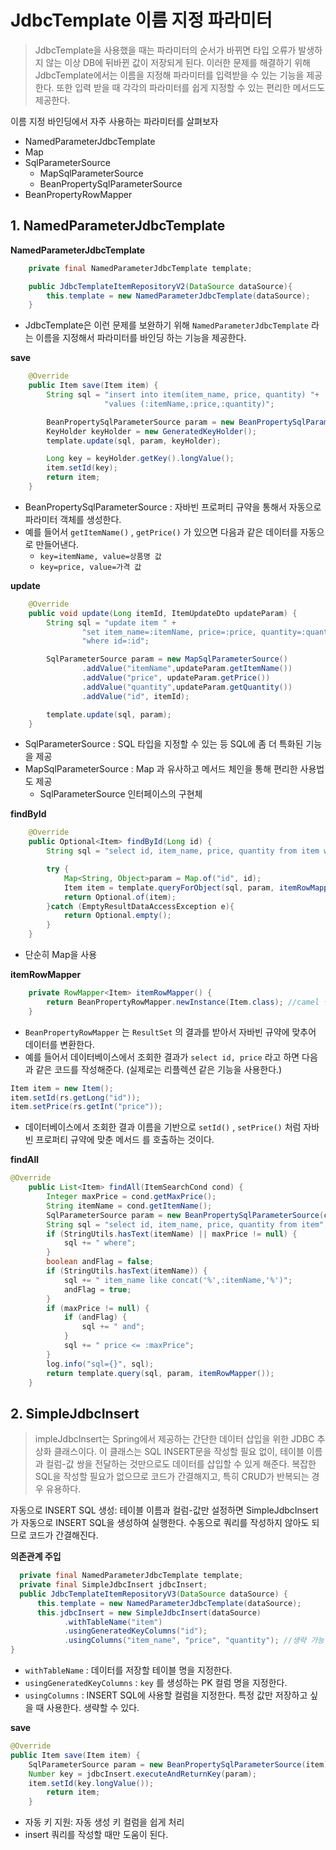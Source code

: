 # JdbcTemplate 이름 지정 파라미터
>JdbcTemplate을 사용했을 때는 파라미터의 순서가 바뀌면 타입 오류가 발생하지 않는 이상 DB에 뒤바뀐 값이 저장되게 된다.
>이러한 문제를 해결하기 위해 JdbcTemplate에서는 이름을 지정해 파라미터를 입력받을 수 있는 기능을 제공한다.
>또한 입력 받을 때 각각의 파라미터를 쉽게 지정할 수 있는 편리한 메서드도 제공한다.

이름 지정 바인딩에서 자주 사용하는 파라미터를 살펴보자
- NamedParameterJdbcTemplate
- Map
- SqlParameterSource
  - MapSqlParameterSource
  - BeanPropertySqlParameterSource
- BeanPropertyRowMapper
## 1. NamedParameterJdbcTemplate

**NamedParameterJdbcTemplate**
```java
    private final NamedParameterJdbcTemplate template;

    public JdbcTemplateItemRepositoryV2(DataSource dataSource){
        this.template = new NamedParameterJdbcTemplate(dataSource);
    }
```
- JdbcTemplate은 이런 문제를 보완하기 위해 `NamedParameterJdbcTemplate` 라는 이름을 지정해서 파라미터를 바인딩 하는 기능을 제공한다.

**save**
```java
    @Override
    public Item save(Item item) {
        String sql = "insert into item(item_name, price, quantity) "+
                     "values (:itemName,:price,:quantity)";

        BeanPropertySqlParameterSource param = new BeanPropertySqlParameterSource(item);
        KeyHolder keyHolder = new GeneratedKeyHolder();
        template.update(sql, param, keyHolder);

        Long key = keyHolder.getKey().longValue();
        item.setId(key);
        return item;
    }
```
- BeanPropertySqlParameterSource : 자바빈 프로퍼티 규약을 통해서 자동으로 파라미터 객체를 생성한다.
- 예를 들어서 `getItemName()` , `getPrice()` 가 있으면 다음과 같은 데이터를 자동으로 만들어낸다.
  - `key=itemName, value=상품명 값`
  - `key=price, value=가격 값`

**update**
```java
    @Override
    public void update(Long itemId, ItemUpdateDto updateParam) {
        String sql = "update item " +
                "set item_name=:itemName, price=:price, quantity=:quantity " +
                "where id=:id";

        SqlParameterSource param = new MapSqlParameterSource()
                .addValue("itemName",updateParam.getItemName())
                .addValue("price", updateParam.getPrice())
                .addValue("quantity",updateParam.getQuantity())
                .addValue("id", itemId);

        template.update(sql, param);
    }
```
- SqlParameterSource : SQL 타입을 지정할 수 있는 등 SQL에 좀 더 특화된 기능을 제공
- MapSqlParameterSource : Map 과 유사하고 메서드 체인을 통해 편리한 사용법도 제공
  - SqlParameterSource 인터페이스의 구현체 

**findById**
```java
    @Override
    public Optional<Item> findById(Long id) {
        String sql = "select id, item_name, price, quantity from item where id=:id";

        try {
            Map<String, Object>param = Map.of("id", id);
            Item item = template.queryForObject(sql, param, itemRowMapper());
            return Optional.of(item);
        }catch (EmptyResultDataAccessException e){
            return Optional.empty();
        }
    }
```
- 단순히 Map을 사용

**itemRowMapper**
```java
    private RowMapper<Item> itemRowMapper() {
        return BeanPropertyRowMapper.newInstance(Item.class); //camel 변환 지원
    }
```
- `BeanPropertyRowMapper` 는 `ResultSet` 의 결과를 받아서 자바빈 규약에 맞추어 데이터를 변환한다.
- 예를 들어서 데이터베이스에서 조회한 결과가 `select id, price` 라고 하면 다음과 같은 코드를 작성해준다. (실제로는 리플렉션 같은 기능을 사용한다.)
```java
Item item = new Item();
item.setId(rs.getLong("id"));
item.setPrice(rs.getInt("price"));
```
- 데이터베이스에서 조회한 결과 이름을 기반으로 `setId()` , `setPrice()` 처럼 자바빈 프로퍼티 규약에 맞춘 메서드 를 호출하는 것이다.

**findAll**
```java
@Override
    public List<Item> findAll(ItemSearchCond cond) {
        Integer maxPrice = cond.getMaxPrice();
        String itemName = cond.getItemName();
        SqlParameterSource param = new BeanPropertySqlParameterSource(cond);
        String sql = "select id, item_name, price, quantity from item"; //동적 쿼리
        if (StringUtils.hasText(itemName) || maxPrice != null) {
            sql += " where";
        }
        boolean andFlag = false;
        if (StringUtils.hasText(itemName)) {
            sql += " item_name like concat('%',:itemName,'%')";
            andFlag = true;
        }
        if (maxPrice != null) {
            if (andFlag) {
                sql += " and";
            }
            sql += " price <= :maxPrice";
        }
        log.info("sql={}", sql);
        return template.query(sql, param, itemRowMapper());
    }
```
## 2. SimpleJdbcInsert
>impleJdbcInsert는 Spring에서 제공하는 간단한 데이터 삽입을 위한 JDBC 추상화 클래스이다.
>이 클래스는 SQL INSERT문을 작성할 필요 없이, 테이블 이름과 컬럼-값 쌍을 전달하는 것만으로도 데이터를 삽입할 수 있게 해준다.
>복잡한 SQL을 작성할 필요가 없으므로 코드가 간결해지고, 특히 CRUD가 반복되는 경우 유용하다.

자동으로 INSERT SQL 생성: 테이블 이름과 컬럼-값만 설정하면 SimpleJdbcInsert가 자동으로 INSERT SQL을 생성하여 실행한다. 
수동으로 쿼리를 작성하지 않아도 되므로 코드가 간결해진다.

**의존관계 주입**
```java
  private final NamedParameterJdbcTemplate template;
  private final SimpleJdbcInsert jdbcInsert;
  public JdbcTemplateItemRepositoryV3(DataSource dataSource) {
      this.template = new NamedParameterJdbcTemplate(dataSource);
      this.jdbcInsert = new SimpleJdbcInsert(dataSource)
            .withTableName("item")
            .usingGeneratedKeyColumns("id");
            .usingColumns("item_name", "price", "quantity"); //생략 가능
}
```
- `withTableName` : 데이터를 저장할 테이블 명을 지정한다.
- `usingGeneratedKeyColumns` : `key` 를 생성하는 PK 컬럼 명을 지정한다.
- `usingColumns` : INSERT SQL에 사용할 컬럼을 지정한다. 특정 값만 저장하고 싶을 때 사용한다. 생략할 수 있다.

**save**
```java
@Override
public Item save(Item item) {
    SqlParameterSource param = new BeanPropertySqlParameterSource(item);
    Number key = jdbcInsert.executeAndReturnKey(param);
    item.setId(key.longValue());
        return item;
    }
```
- 자동 키 지원: 자동 생성 키 컬럼을 쉽게 처리
- insert 쿼리를 작성할 때만 도움이 된다. 

